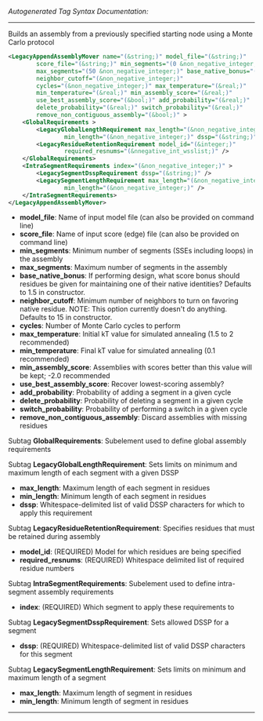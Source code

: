 <!-- THIS IS AN AUTOGENERATED FILE: Don't edit it directly, instead change the schema definition in the code itself. -->

_Autogenerated Tag Syntax Documentation:_

---
Builds an assembly from a previously specified starting node using a Monte Carlo protocol

```xml
<LegacyAppendAssemblyMover name="(&string;)" model_file="(&string;)"
        score_file="(&string;)" min_segments="(0 &non_negative_integer;)"
        max_segments="(50 &non_negative_integer;)" base_native_bonus="(&real;)"
        neighbor_cutoff="(&non_negative_integer;)"
        cycles="(&non_negative_integer;)" max_temperature="(&real;)"
        min_temperature="(&real;)" min_assembly_score="(&real;)"
        use_best_assembly_score="(&bool;)" add_probability="(&real;)"
        delete_probability="(&real;)" switch_probability="(&real;)"
        remove_non_contiguous_assembly="(&bool;)" >
    <GlobalRequirements >
        <LegacyGlobalLengthRequirement max_length="(&non_negative_integer;)"
                min_length="(&non_negative_integer;)" dssp="(&string;)" />
        <LegacyResidueRetentionRequirement model_id="(&integer;)"
                required_resnums="(&nnegative_int_wsslist;)" />
    </GlobalRequirements>
    <IntraSegmentRequirements index="(&non_negative_integer;)" >
        <LegacySegmentDsspRequirement dssp="(&string;)" />
        <LegacySegmentLengthRequirement max_length="(&non_negative_integer;)"
                min_length="(&non_negative_integer;)" />
    </IntraSegmentRequirements>
</LegacyAppendAssemblyMover>
```

-   **model_file**: Name of input model file (can also be provided on command line)
-   **score_file**: Name of input score (edge) file (can also be provided on command line)
-   **min_segments**: Minimum number of segments (SSEs including loops) in the assembly
-   **max_segments**: Maximum number of segments in the assembly
-   **base_native_bonus**: If performing design, what score bonus should residues be given for maintaining one of their native identities? Defaults to 1.5 in constructor.
-   **neighbor_cutoff**: Minimum number of neighbors to turn on favoring native residue. NOTE: This option currently doesn't do anything. Defaults to 15 in constructor.
-   **cycles**: Number of Monte Carlo cycles to perform
-   **max_temperature**: Initial kT value for simulated annealing (1.5 to 2 recommended)
-   **min_temperature**: Final kT value for simulated annealing (0.1 recommended)
-   **min_assembly_score**: Assemblies with scores better than this value will be kept; -2.0 recommended
-   **use_best_assembly_score**: Recover lowest-scoring assembly?
-   **add_probability**: Probability of adding a segment in a given cycle
-   **delete_probability**: Probability of deleting a segment in a given cycle
-   **switch_probability**: Probability of performing a switch in a given cycle
-   **remove_non_contiguous_assembly**: Discard assemblies with missing residues


Subtag **GlobalRequirements**:   Subelement used to define global assembly requirements



Subtag **LegacyGlobalLengthRequirement**:   Sets limits on minimum and maximum length of each segment with a given DSSP

-   **max_length**: Maximum length of each segment in residues
-   **min_length**: Minimum length of each segment in residues
-   **dssp**: Whitespace-delimited list of valid DSSP characters for which to apply this requirement

Subtag **LegacyResidueRetentionRequirement**:   Specifies residues that must be retained during assembly

-   **model_id**: (REQUIRED) Model for which residues are being specified
-   **required_resnums**: (REQUIRED) Whitespace delimited list of required residue numbers

Subtag **IntraSegmentRequirements**:   Subelement used to define intra-segment assembly requirements

-   **index**: (REQUIRED) Which segment to apply these requirements to


Subtag **LegacySegmentDsspRequirement**:   Sets allowed DSSP for a segment

-   **dssp**: (REQUIRED) Whitespace-delimited list of valid DSSP characters for this segment

Subtag **LegacySegmentLengthRequirement**:   Sets limits on minimum and maximum length of a segment

-   **max_length**: Maximum length of segment in residues
-   **min_length**: Minimum length of segment in residues

---
